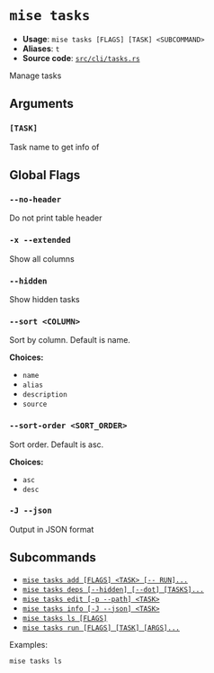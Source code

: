 # `mise tasks`

- **Usage**: `mise tasks [FLAGS] [TASK] <SUBCOMMAND>`
- **Aliases**: `t`
- **Source code**: [`src/cli/tasks.rs`](https://github.com/jdx/mise/blob/main/src/cli/tasks.rs)

Manage tasks

## Arguments

### `[TASK]`

Task name to get info of

## Global Flags

### `--no-header`

Do not print table header

### `-x --extended`

Show all columns

### `--hidden`

Show hidden tasks

### `--sort <COLUMN>`

Sort by column. Default is name.

**Choices:**

- `name`
- `alias`
- `description`
- `source`

### `--sort-order <SORT_ORDER>`

Sort order. Default is asc.

**Choices:**

- `asc`
- `desc`

### `-J --json`

Output in JSON format

## Subcommands

- [`mise tasks add [FLAGS] <TASK> [-- RUN]...`](/cli/tasks/add.md)
- [`mise tasks deps [--hidden] [--dot] [TASKS]...`](/cli/tasks/deps.md)
- [`mise tasks edit [-p --path] <TASK>`](/cli/tasks/edit.md)
- [`mise tasks info [-J --json] <TASK>`](/cli/tasks/info.md)
- [`mise tasks ls [FLAGS]`](/cli/tasks/ls.md)
- [`mise tasks run [FLAGS] [TASK] [ARGS]...`](/cli/tasks/run.md)

Examples:

```
mise tasks ls
```
